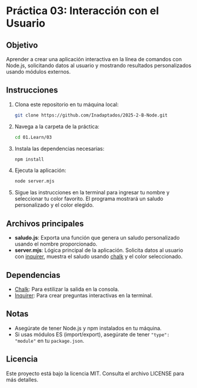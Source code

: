 # Práctica 03: Interacción con el Usuario

## Objetivo

Aprender a crear una aplicación interactiva en la línea de comandos con Node.js, solicitando datos al usuario y mostrando resultados personalizados usando módulos externos.

## Instrucciones

1. Clona este repositorio en tu máquina local:

   ```sh
   git clone https://github.com/Inadaptados/2025-2-B-Node.git
   ```

2. Navega a la carpeta de la práctica:

   ```sh
   cd 01.Learn/03
   ```

3. Instala las dependencias necesarias:

   ```sh
   npm install
   ```

4. Ejecuta la aplicación:

   ```sh
   node server.mjs
   ```

5. Sigue las instrucciones en la terminal para ingresar tu nombre y seleccionar tu color favorito. El programa mostrará un saludo personalizado y el color elegido.

## Archivos principales

- **saludo.js**: Exporta una función que genera un saludo personalizado usando el nombre proporcionado.
- **server.mjs**: Lógica principal de la aplicación. Solicita datos al usuario con [inquirer](https://www.npmjs.com/package/inquirer), muestra el saludo usando [chalk](https://www.npmjs.com/package/chalk) y el color seleccionado.

## Dependencias

- [Chalk](https://www.npmjs.com/package/chalk): Para estilizar la salida en la consola.
- [Inquirer](https://www.npmjs.com/package/inquirer): Para crear preguntas interactivas en la terminal.

## Notas

- Asegúrate de tener Node.js y npm instalados en tu máquina.
- Si usas módulos ES (import/export), asegúrate de tener `"type": "module"` en tu `package.json`.

## Licencia

Este proyecto está bajo la licencia MIT. Consulta el archivo LICENSE para más detalles.
